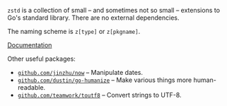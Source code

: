`zstd` is a collection of small – and sometimes not so small – extensions to
Go's standard library. There are no external dependencies.

The naming scheme is `z[type]` or `z[pkgname]`.

[Documentation](https://pkg.go.dev/zgo.at/zstd?tab=subdirectories)

Other useful packages:

- [`github.com/jinzhu/now`][now]       – Manipulate dates.
- [`github.com/dustin/go-humanize`][h] – Make various things more human-readable.
- [`github.com/teamwork/toutf8`][utf8] – Convert strings to UTF-8.

[now]: https://github.com/jinzhu/now
[h]: https://github.com/dustin/go-humanize
[utf8]: https://github.com/Teamwork/toutf8
